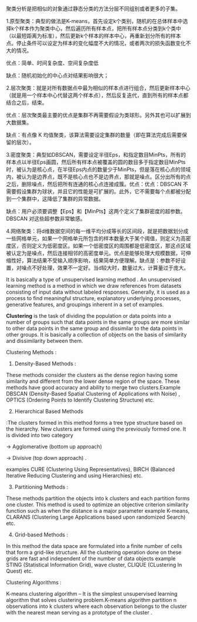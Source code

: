 

聚类分析是把相似的对象通过静态分类的方法分层不同组别或者更多的子集。

1.原型聚类：典型的做法是K-means，首先设定k个类别，随机的在总体样本中选择k个样本作为聚类中心，然后遍历所有样本点，把所有样本点分类到k个类中（以最短距离为标准），然后更新k个样本的样本中心，再重新划分所有的样本点。停止条件可以设定为样本的变化幅度不大的情况，或者两次的损失函数变化不大的情况。

优点：简单、时间复杂度、空间复杂度低

缺点：随机初始化的中心点对结果影响很大；

2.层次聚类：就是对所有数据点中最为相似的样本点进行组合，然后更新样本中心（就是用一个样本中心代替这两个样本点），然后反复迭代，直到所有的样本点都结合之后，结束。

优点：层次聚类最主要的优点是集群不再需要假设为类球形。另外其也可以扩展到大数据集。

缺点：有点像 K 均值聚类，该算法需要设定集群的数量（即在算法完成后需要保留的层次）。

3.密度聚类：典型如DBSCAN，需要设定半径Eps，和指定数目MinPts，所有的样本点以半径Eps画圆，然后所有样本点被覆盖的圆的数目多于指定数目MinPts时，被认为是核心点，在半径Eps内点的数量少于MinPts，但是落在核心点的领域内，被认为是边界点，既不是核心点也不是边界点，那就是噪点。区分出所有的点之后，删除噪点，然后把所有连通的核心点连接成簇。优点：优点：DBSCAN 不需要假设集群为球状，并且它的性能是可扩展的。此外，它不需要每个点都被分配到一个集群中，这降低了集群的异常数据。

缺点：用户必须要调整【Eps】和【MinPts】这两个定义了集群密度的超参数。DBSCAN 对这些超参数非常敏感。


4.网络聚类：将d维数据空间的每一维平均分成等长的区间段，就是把数据划分成一些网格单元，如果一个网格单元所包含的样本数量大于某个阈值，则定义为高密度区，否则定义为低密度区。如果一个低密度区的周围都是低密度区，那这点区域被认定为是噪点，然后连接相邻的高密度单元。优点是能够处理大规模数据，可伸缩性好，算法结果不受输入顺序影响，结果简单方便理解。缺点是：参数不好设置，对噪点不好处理，效果不一定好。当d较大时，数量过大，计算量过于庞大。


It is basically a type of unsupervised learning method . An unsupervised learning method is a method in which we draw references from datasets consisting of input data without labeled responses. Generally, it is used as a process to find meaningful structure, explanatory underlying processes, generative features, and groupings inherent in a set of examples.

**Clustering** is the task of dividing the population or data points into a number of groups such that data points in the same groups are more similar to other data points in the same group and dissimilar to the data points in other groups. It is basically a collection of objects on the basis of similarity and dissimilarity between them.

Clustering Methods :

1. Density-Based Methods : 

These methods consider the clusters as the dense region having some similarity and different from the lower dense region of the space. These methods have good accuracy and ability to merge two clusters.Example DBSCAN (Density-Based Spatial Clustering of Applications with Noise) , OPTICS (Ordering Points to Identify Clustering Structure) etc.

2. Hierarchical Based Methods 

:The clusters formed in this method forms a tree type structure based on the hierarchy. New clusters are formed using the previously formed one. It is divided into two category

-> Agglomerative (bottom up approach)

-> Divisive (top down approach) .

examples CURE (Clustering Using Representatives), BIRCH (Balanced Iterative Reducing Clustering and using Hierarchies) etc.

3. Partitioning Methods : 

These methods partition the objects into k clusters and each partition forms one cluster. This method is used to optimize an objective criterion similarity function such as when the distance is a major parameter example K-means, CLARANS (Clustering Large Applications based upon randomized Search) etc.

4. Grid-based Methods : 

In this method the data space are formulated into a finite number of cells that form a grid-like structure. All the clustering operation done on these grids are fast and independent of the number of data objects example STING (Statistical Information Grid), wave cluster, CLIQUE (CLustering In Quest) etc.

Clustering Algorithms :

K-means clustering algorithm – It is the simplest unsupervised learning algorithm that solves clustering problem.K-means algorithm partition n observations into k clusters where each observation belongs to the cluster with the nearest mean serving as a prototype of the cluster .


